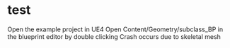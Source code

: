 # test

Open the example project in UE4
Open Content/Geometry/subclass_BP in the blueprint editor by double clicking
Crash occurs due to skeletal mesh
